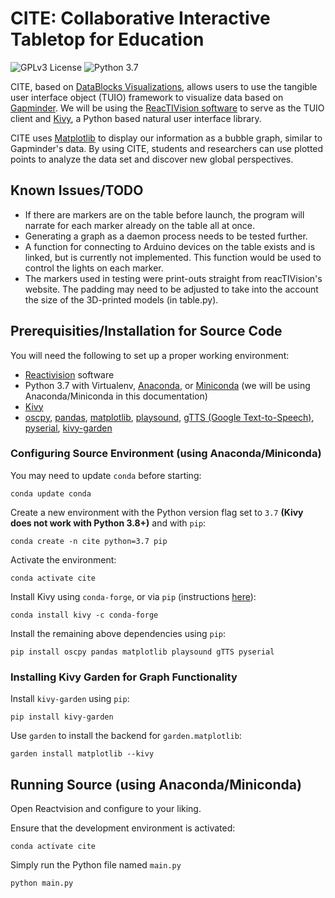 # CITE: Collaborative Interactive Tabletop for Education
![GPLv3 License](https://img.shields.io/badge/license-GPLv3-blue) ![Python 3.7](https://img.shields.io/badge/python-3.7-blue)

CITE, based on [DataBlocks Visualizations](https://www.datablocks.org), allows users to use the tangible user interface object (TUIO) framework to visualize data based on [Gapminder](https://www.gapminder.org). We will be using the [ReacTIVision software](http://reactivision.sourceforge.net) to serve as the TUIO client and [Kivy](https://www.kivy.org), a Python based natural user interface library.

CITE uses [Matplotlib](https://www.matplotlib.org) to display our information as a bubble graph, similar to Gapminder's data. By using CITE, students and researchers can use plotted points to analyze the data set and discover new global perspectives.

## Known Issues/TODO
* If there are markers are on the table before launch, the program will narrate for each marker already on the table all at once.
* Generating a graph as a daemon process needs to be tested further.
* A function for connecting to Arduino devices on the table exists and is linked, but is currently not implemented. This function would be used to control the lights on each marker.
* The markers used in testing were print-outs straight from reacTIVision's website. The padding may need to be adjusted to take into the account the size of the 3D-printed models (in table.py).

## Prerequisities/Installation for Source Code
You will need the following to set up a proper working environment:
* [Reactivision](http://reactivision.sourceforge.net) software
* Python 3.7 with Virtualenv, [Anaconda](https://www.anaconda.com/distribution), or [Miniconda](https://docs.conda.io/en/latest/miniconda.html) (we will be using Anaconda/Miniconda in this documentation)
* [Kivy](https://www.kivy.org)
* [oscpy](https://pypi.org/project/oscpy), [pandas](https://pandas.pydata.org), [matplotlib](https://matplotlib.org), [playsound](https://pypi.org/project/playsound), [gTTS (Google Text-to-Speech)](https://pypi.org/project/gTTS), [pyserial](https://pypi.org/project/pyserial/), [kivy-garden](https://pypi.org/project/kivy-garden/)

### Configuring Source Environment (using Anaconda/Miniconda)
You may need to update `conda` before starting:
```
conda update conda
```
Create a new environment with the Python version flag set to `3.7` **(Kivy does not work with Python 3.8+)** and with `pip`:
```
conda create -n cite python=3.7 pip
```
Activate the environment:
```
conda activate cite
```
Install Kivy using `conda-forge`, or via `pip` (instructions [here](https://kivy.org/doc/stable/gettingstarted/installation.html)):
```
conda install kivy -c conda-forge
```
Install the remaining above dependencies using `pip`:
```
pip install oscpy pandas matplotlib playsound gTTS pyserial
```
### Installing Kivy Garden for Graph Functionality
Install `kivy-garden` using `pip`:
```
pip install kivy-garden
```
Use `garden` to install the backend for `garden.matplotlib`:
```
garden install matplotlib --kivy
```
## Running Source (using Anaconda/Miniconda)
Open Reactvision and configure to your liking.

Ensure that the development environment is activated:
```
conda activate cite
```
Simply run the Python file named `main.py`
```
python main.py
```
